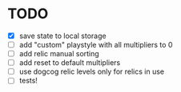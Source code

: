 # TODO

- [x] save state to local storage
- [ ] add "custom" playstyle with all multipliers to 0
- [ ] add relic manual sorting
- [ ] add reset to default multipliers
- [ ] use dogcog relic levels only for relics in use
- [ ] tests!
